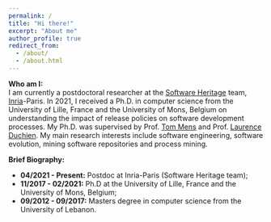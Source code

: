 ```yaml
---
permalink: /
title: "Hi there!"
excerpt: "About me"
author_profile: true
redirect_from: 
  - /about/
  - /about.html
---
```


**Who am I:**   
I am currently a postdoctoral researcher at the [Software Heritage](https://www.softwareheritage.org/) team, [Inria](https://www.inria.fr/fr)-Paris. 
In 2021, I received a Ph.D. in computer science from the University of Lille, France and the University of Mons, Belgium 
on understanding the impact of release policies on software development processes. My Ph.D. was supervised by Prof. [Tom Mens](http://informatique.umons.ac.be/perso/Mens.Tom/) and Prof. [Laurence Duchien](http://chercheurs.lille.inria.fr/~duchien/).
My main research interests include software engineering, software evolution, mining software repositories and process mining.  

**Brief Biography:** 
 * **04/2021 - Present:** Postdoc at Inria-Paris (Software Heritage team);   
 * **11/2017 - 02/2021:** Ph.D at the University of Lille, France and the University of Mons, Belgium;   
 * **09/2012 - 09/2017:** Masters degree in computer science from the University of Lebanon.





